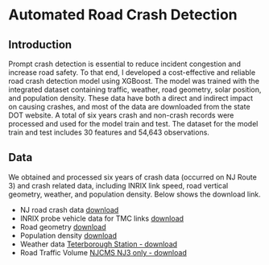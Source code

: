 # Automated Road Crash Detection  

## Introduction

Prompt crash detection is essential to reduce incident congestion and increase road safety. To that end, I developed a cost-effective and reliable road crash detection model using XGBoost. The model was trained with the integrated dataset containing traffic, weather, road geometry, solar position, and population density. These data have both a direct and indirect impact on causing crashes, and most of the data are downloaded from the state DOT website. A total of six years crash and non-crash records were processed and used for the model train and test. The dataset for the model train and test includes 30 features and 54,643 observations. 

## Data 

We obtained and processed six years of crash data (occurred on NJ Route 3) and crash related data, including INRIX link speed, road vertical geometry, weather, and population density.
Below shows the download link.

- NJ road crash data [download](https://www.state.nj.us/transportation/refdata/accident/rawdata01-current.shtm)
- INRIX probe vehicle data for TMC links [download](https://ritis.org/login?r=Lw==)
- Road geometry [download](https://www.state.nj.us/transportation/refdata/sldiag/)
- Population density [download](https://nj.gov/health/fhs/primarycare/documents/Rural%20NJ%20density2015-revised%20municpalities.pdf)
- Weather data [Teterborough Station - download](https://drive.google.com/open?id=1_OBGpLXJrTiC8SVJtSA7xWXSbxTZNlYz&authuser=kk64%40njit.edu&usp=drive_fs) 
- Road Traffic Volume [NJCMS NJ3 only - download](https://drive.google.com/open?id=1Qmf8xlhdomH4PCHPdXWXEroE3_OB3StN&authuser=kk64%40njit.edu&usp=drive_fs)




